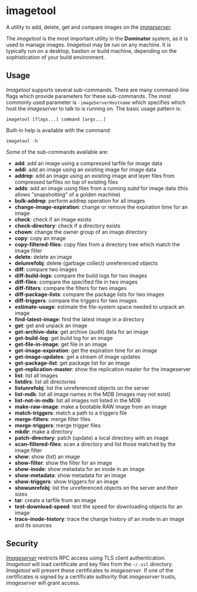 # imagetool
A utility to add, delete, get and compare images on the
*[imageserver](../imageserver/README.md)*.

The *imagetool* is the most important utility in the **Dominator** system, as it
is used to manage images. *Imagetool* may be run on any machine. It is typically
run on a desktop, bastion or build machine, depending on the sophistication of
your build environment.

## Usage
*Imagetool* supports several sub-commands. There are many command-line flags
which provide parameters for these sub-commands. The most commonly used
parameter is `-imageServerHostname` which specifies which host the *imageserver*
to talk to is running on. The basic usage pattern is:

```
imagetool [flags...] command [args...]
```

Built-in help is available with the command:

```
imagetool -h
```

Some of the sub-commands available are:

- **add**: add an image using a compressed tarfile for image data
- **addi**: add an image using an existing image for image data
- **addrep**: add an image using an existing image and layer files from
              compressed tarfiles on top of existing files
- **adds**: add an image using files from a running *subd* for image data (this
            allows "snapshotting" of a golden machine)
- **bulk-addrep**: perform addrep operation for all images
- **change-image-expiration**: change or remove the expiration time for an image
- **check**: check if an image exists
- **check-directory**: check if a directory exists
- **chown**: change the owner group of an image directory
- **copy**: copy an image
- **copy-filtered-files**: copy files from a directory tree which match the image filter
- **delete**: delete an image
- **delunrefobj**: delete (garbage collect) unreferenced objects
- **diff**: compare two images
- **diff-build-logs**: compare the build logs for two images
- **diff-files**: compare the specified file in two images
- **diff-filters**: compare the filters for two images
- **diff-package-lists**: compare the package lists for two images
- **diff-triggers**: compare the triggers for two images
- **estimate-usage**: estimate the file-system space needed to unpack an image
- **find-latest-image**: find the latest image in a directory
- **get**: get and unpack an image
- **get-archive-data**: get archive (audit) data for an image
- **get-build-log**: get build log for an image
- **get-file-in-image**: get file in an image
- **get-image-expiration**: get the expiration time for an image
- **get-image-updates**: get a stream of image updates
- **get-package-list**: get package list for an image
- **get-replication-master**: show the replication master for the imageserver
- **list**: list all images
- **listdirs**: list all directories
- **listunrefobj**: list the unreferenced objects on the server
- **list-mdb**: list all image names in the MDB (images may not exist)
- **list-not-in-mdb**: list all images not listed in the MDB
- **make-raw-image**: make a bootable RAW image from an image
- **match-triggers**: match a path to a triggers file
- **merge-filters**: merge filter files
- **merge-triggers**: merge trigger files
- **mkdir**: make a directory
- **patch-directory**: patch (update) a local directory with an image
- **scan-filtered-files**: scan a directory and list those matched by the image filter
- **show**: show (list) an image
- **show-filter**: show the filter for an image
- **show-inode**: show metadata for an inode in an image
- **show-metadata**: show metadata for an image
- **show-triggers**: show triggers for an image
- **showunrefobj**: list the unreferenced objects on the server and their sizes
- **tar**: create a tarfile from an image
- **test-download-speed**: test the speed for downloading objects for an image
- **trace-inode-history**: trace the change history of an inode in an image and its sources

## Security
*[Imageserver](../imageserver/README.md)* restricts RPC access using TLS client
authentication. *Imagetool* will load certificate and key files from the
`~/.ssl` directory. *Imagetool* will present these certificates to
*imageserver*. If one of the certificates is signed by a certificate authority
that *imageserver* trusts, *imageserver* will grant access.
